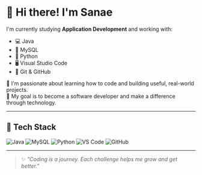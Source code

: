 # 👋 Hi there! I'm Sanae

I'm currently studying **Application Development** and working with:

- 💻 Java  
- 🐬 MySQL  
- 🐍 Python  
- 🖥️ Visual Studio Code  
- 🔧 Git & GitHub

🌟 I'm passionate about learning how to code and building useful, real-world projects.  
🚀 My goal is to become a software developer and make a difference through technology.

---

## 🧰 Tech Stack
![Java](https://img.shields.io/badge/Java-ED8B00?style=for-the-badge&logo=java&logoColor=white)
![MySQL](https://img.shields.io/badge/MySQL-00758F?style=for-the-badge&logo=mysql&logoColor=white)
![Python](https://img.shields.io/badge/Python-FFD43B?style=for-the-badge&logo=python&logoColor=blue)
![VS Code](https://img.shields.io/badge/VSCode-007ACC?style=for-the-badge&logo=visual-studio-code&logoColor=white)
![GitHub](https://img.shields.io/badge/GitHub-181717?style=for-the-badge&logo=github&logoColor=white)

---

> ✨ *"Coding is a journey. Each challenge helps me grow and get better."*
